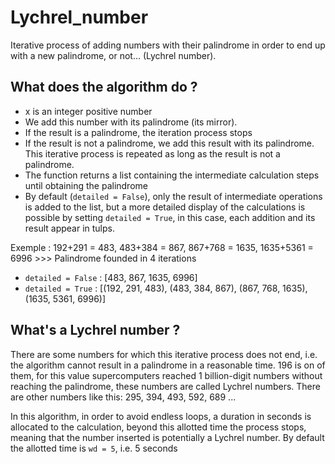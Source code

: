 # Lychrel_number
Iterative process of adding numbers with their palindrome in order to end up with a new palindrome, or not... (Lychrel number).

## What does the algorithm do ?
- x is an integer positive number
- We add this number with its palindrome (its mirror).
- If the result is a palindrome, the iteration process stops
- If the result is not a palindrome, we add this result with its palindrome. This iterative process is repeated as long as the 
result is not a palindrome.
- The function returns a list containing the intermediate calculation steps until obtaining the palindrome
- By default (`detailed = False`), only the result of intermediate operations is added to the list, but a more detailed display of the 
calculations is possible by setting `detailed = True`, in this case, each addition and its result appear in tulps.

Exemple : 192+291 = 483, 483+384 = 867, 867+768 = 1635, 1635+5361 = 6996 >>> Palindrome founded in 4 iterations
- `detailed = False` : [483, 867, 1635, 6996]
- `detailed = True` : [(192, 291, 483), (483, 384, 867), (867, 768, 1635), (1635, 5361, 6996)]

## What's a Lychrel number ?
There are some numbers for which this iterative process does not end, i.e. the algorithm cannot result in a palindrome in a 
reasonable time. 196 is on of them, for this value supercomputers reached 1 billion-digit numbers without reaching the palindrome, 
these numbers are called Lychrel numbers. There are other numbers like this: 295, 394, 493, 592, 689 ...

In this algorithm, in order to avoid endless loops, a duration in seconds is allocated to the calculation, beyond this allotted 
time the process stops, meaning that the number inserted is potentially a Lychrel number. By default the allotted time is `wd = 5`, 
i.e. 5 seconds
